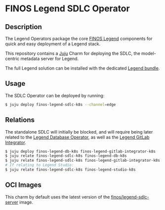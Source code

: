 # FINOS Legend SDLC Operator

## Description

The Legend Operators package the core [FINOS Legend](https://legend.finos.org)
components for quick and easy deployment of a Legend stack.

This repository contains a [Juju](https://juju.is/) Charm for
deploying the SDLC, the model-centric metadata server for Legend.

The full Legend solution can be installed with the dedicated
[Legend bundle](https://charmhub.io/finos-legend-bundle).


## Usage

The SDLC Operator can be deployed by running:

```sh
$ juju deploy finos-legend-sdlc-k8s --channel=edge
```


## Relations

The standalone SDLC will initially be blocked, and will require being later
related to the [Legend Database Operator](https://github.com/aznashwan/legend-database-manager),
as well as the [Legend GitLab Integrator](https://github.com/aznashwan/finos-legend-gitlab-integrator-k8s).

```sh
$ juju deploy finos-legend-db-k8s finos-legend-gitlab-integrator-k8s
$ juju relate finos-legend-sdlc-k8s finos-legend-db-k8s
$ juju relate finos-legend-sdlc-k8s finos-legend-gitlab-integrator-k8s
# If relating to Legend Studio:
$ juju relate finos-legend-sdlc-k8s finos-legend-studio-k8s
```

## OCI Images

This charm by default uses the latest version of the
[finos/legend-sdlc-server](https://hub.docker.com/r/finos/legend-sdlc-server) image.
